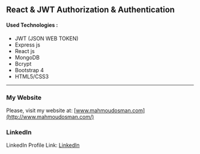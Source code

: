 ## React & JWT Authorization & Authentication

#### Used Technologies :

- JWT (JSON WEB TOKEN)
- Express js
- React js
- MongoDB
- Bcrypt
- Bootstrap 4
- HTML5/CSS3

---

### My Website

Please, visit my website at:
[www.mahmoudosman.com](http://www.mahmoudosman.com/)

### LinkedIn

LinkedIn Profile Link: [LinkedIn](https://www.linkedin.com/in/mahmoudaoman/)
